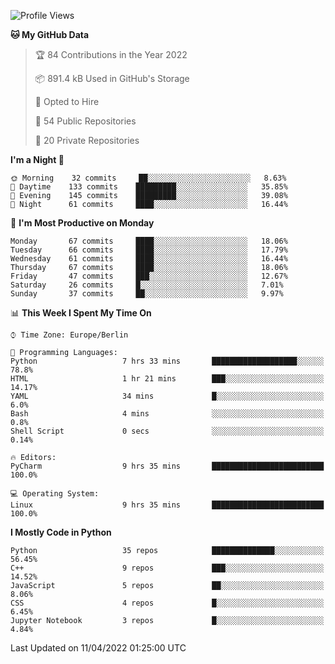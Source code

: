 <!--START_SECTION:waka-->
![Profile Views](http://img.shields.io/badge/Profile%20Views-3-blue)

**🐱 My GitHub Data** 

> 🏆 84 Contributions in the Year 2022
 > 
> 📦 891.4 kB Used in GitHub's Storage 
 > 
> 💼 Opted to Hire
 > 
> 📜 54 Public Repositories 
 > 
> 🔑 20 Private Repositories  
 > 
**I'm a Night 🦉** 

```text
🌞 Morning    32 commits     ██░░░░░░░░░░░░░░░░░░░░░░░   8.63% 
🌆 Daytime    133 commits    █████████░░░░░░░░░░░░░░░░   35.85% 
🌃 Evening    145 commits    █████████░░░░░░░░░░░░░░░░   39.08% 
🌙 Night      61 commits     ████░░░░░░░░░░░░░░░░░░░░░   16.44%

```
📅 **I'm Most Productive on Monday** 

```text
Monday       67 commits     ████░░░░░░░░░░░░░░░░░░░░░   18.06% 
Tuesday      66 commits     ████░░░░░░░░░░░░░░░░░░░░░   17.79% 
Wednesday    61 commits     ████░░░░░░░░░░░░░░░░░░░░░   16.44% 
Thursday     67 commits     ████░░░░░░░░░░░░░░░░░░░░░   18.06% 
Friday       47 commits     ███░░░░░░░░░░░░░░░░░░░░░░   12.67% 
Saturday     26 commits     █░░░░░░░░░░░░░░░░░░░░░░░░   7.01% 
Sunday       37 commits     ██░░░░░░░░░░░░░░░░░░░░░░░   9.97%

```


📊 **This Week I Spent My Time On** 

```text
⌚︎ Time Zone: Europe/Berlin

💬 Programming Languages: 
Python                   7 hrs 33 mins       ███████████████████░░░░░░   78.8% 
HTML                     1 hr 21 mins        ███░░░░░░░░░░░░░░░░░░░░░░   14.17% 
YAML                     34 mins             █░░░░░░░░░░░░░░░░░░░░░░░░   6.0% 
Bash                     4 mins              ░░░░░░░░░░░░░░░░░░░░░░░░░   0.8% 
Shell Script             0 secs              ░░░░░░░░░░░░░░░░░░░░░░░░░   0.14%

🔥 Editors: 
PyCharm                  9 hrs 35 mins       █████████████████████████   100.0%

💻 Operating System: 
Linux                    9 hrs 35 mins       █████████████████████████   100.0%

```

**I Mostly Code in Python** 

```text
Python                   35 repos            ██████████████░░░░░░░░░░░   56.45% 
C++                      9 repos             ███░░░░░░░░░░░░░░░░░░░░░░   14.52% 
JavaScript               5 repos             ██░░░░░░░░░░░░░░░░░░░░░░░   8.06% 
CSS                      4 repos             █░░░░░░░░░░░░░░░░░░░░░░░░   6.45% 
Jupyter Notebook         3 repos             █░░░░░░░░░░░░░░░░░░░░░░░░   4.84%

```



 Last Updated on 11/04/2022 01:25:00 UTC
<!--END_SECTION:waka-->　　

